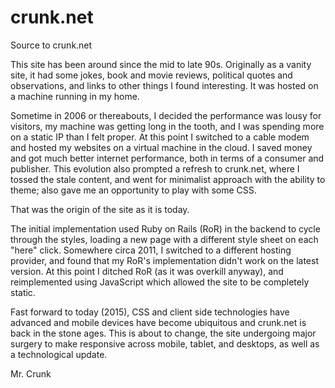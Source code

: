 crunk.net
=========

Source to crunk.net

This site has been around since the mid to late 90s. Originally as a vanity site, it had some jokes, book and movie
reviews, political quotes and observations, and links to other things I found interesting. It was hosted on a machine
running in my home.

Sometime in 2006 or thereabouts, I decided the performance was lousy for visitors, my machine was getting long
in the tooth, and I was spending more on a static IP than I felt proper. At this point I switched to a cable modem
and hosted my websites on a virtual machine in the cloud. I saved money and got much better internet performance,
both in terms of a consumer and publisher. This evolution also prompted a refresh to crunk.net, where I tossed the
stale content, and went for minimalist approach with the ability to theme; also gave me an opportunity to play with
some CSS.

That was the origin of the site as it is today.

The initial implementation used Ruby on Rails (RoR) in the backend to cycle through the styles, loading a new page with
a different style sheet on each "here" click.  Somewhere circa 2011, I switched to a different hosting provider, and
found that my RoR's implementation didn't work on the latest version. At this point I ditched RoR (as it was overkill
anyway), and reimplemented using JavaScript which allowed the site to be completely static.

Fast forward to today (2015), CSS and client side technologies have advanced and mobile devices have become ubiquitous
and crunk.net is back in the stone ages. This is about to change, the site undergoing major surgery to make responsive 
across mobile, tablet, and desktops, as well as a technological update. 


Mr. Crunk